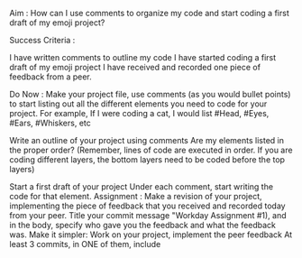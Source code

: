 Aim : How can I use comments to organize my code and start coding a first draft of my emoji project?

Success Criteria :

I have written comments to outline my code
I have started coding a first draft of my emoji project
I have received and recorded one piece of feedback from a peer.

Do Now : Make your project file, use comments (as you would bullet points) to start listing out all the different elements you need to code for your project. For example, If I were coding a cat, I would list #Head, #Eyes, #Ears, #Whiskers, etc

Write an outline of your project using comments
Are my elements listed in the proper order? (Remember, lines of code are executed in order. If you are coding different layers, the bottom layers need to be coded before the top layers)

Start a first draft of your project
Under each comment, start writing the code for that element.
Assignment : Make a revision of your project, implementing the piece of feedback that you received and recorded today from your peer. Title your commit message "Workday Assignment #1), and in the body, specify who gave you the feedback and what the feedback was. Make it simpler: Work on your project, implement the peer feedback At least 3 commits, in ONE of them, include
